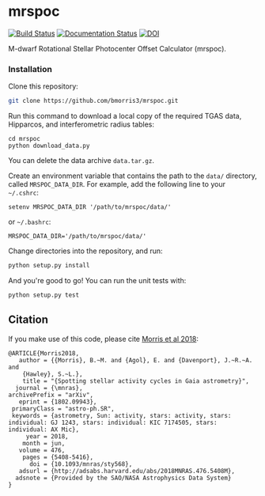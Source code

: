 # mrspoc

[![Build Status](https://travis-ci.org/bmorris3/mrspoc.svg?branch=master)](https://travis-ci.org/bmorris3/mrspoc)
[![Documentation Status](https://readthedocs.org/projects/mrspoc/badge/?version=latest)](http://mrspoc.readthedocs.io/en/latest/?badge=latest) [![DOI](https://zenodo.org/badge/106725406.svg)](https://zenodo.org/badge/latestdoi/106725406)

M-dwarf Rotational Stellar Photocenter Offset Calculator (mrspoc).


### Installation

Clone this repository:
```bash
git clone https://github.com/bmorris3/mrspoc.git
```
Run this command to download a local copy of the required TGAS data, Hipparcos, 
and  interferometric radius tables:
```
cd mrspoc
python download_data.py
```
You can delete the data archive `data.tar.gz`.

Create an environment variable that contains the path to the `data/` directory, 
called `MRSPOC_DATA_DIR`. For example, add the following line to your `~/.cshrc`:
```
setenv MRSPOC_DATA_DIR '/path/to/mrspoc/data/'
```
or `~/.bashrc`: 
```
MRSPOC_DATA_DIR='/path/to/mrspoc/data/'
```
Change directories into the repository, and run: 
```bash
python setup.py install
```
And you're good to go! You can run the unit tests with: 
```bash
python setup.py test
```

Citation
--------
If you make use of this code, please cite [Morris et al 2018](http://adsabs.harvard.edu/abs/2018arXiv180209943M):
```
@ARTICLE{Morris2018,
   author = {{Morris}, B.~M. and {Agol}, E. and {Davenport}, J.~R.~A. and 
	{Hawley}, S.~L.},
    title = "{Spotting stellar activity cycles in Gaia astrometry}",
  journal = {\mnras},
archivePrefix = "arXiv",
   eprint = {1802.09943},
 primaryClass = "astro-ph.SR",
 keywords = {astrometry, Sun: activity, stars: activity, stars: individual: GJ 1243, stars: individual: KIC 7174505, stars: individual: AX Mic},
     year = 2018,
    month = jun,
   volume = 476,
    pages = {5408-5416},
      doi = {10.1093/mnras/sty568},
   adsurl = {http://adsabs.harvard.edu/abs/2018MNRAS.476.5408M},
  adsnote = {Provided by the SAO/NASA Astrophysics Data System}
}
```
